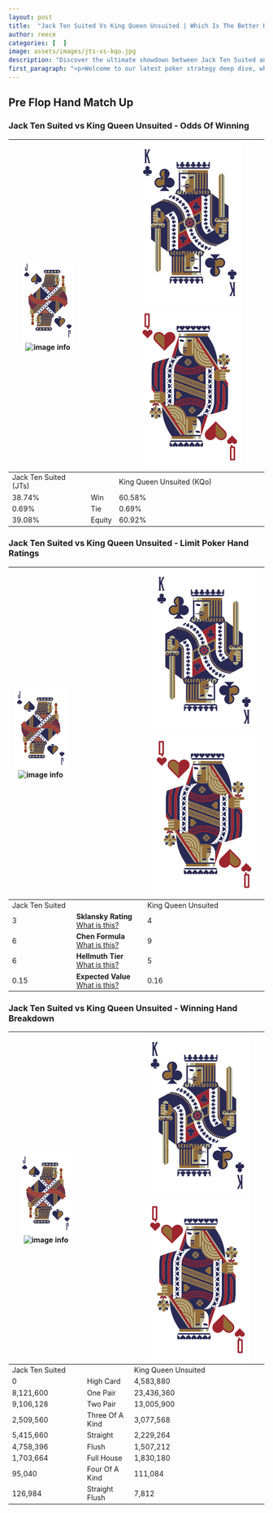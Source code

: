 ```yaml
---
layout: post
title:  "Jack Ten Suited Vs King Queen Unsuited | Which Is The Better Hand In Poker? A Complete Guide"
author: reece
categories: [  ]
image: assets/images/jts-vs-kqo.jpg
description: "Discover the ultimate showdown between Jack Ten Suited and King Queen Unsuited in poker! Uncover the odds, strategies, and scenarios where one hand triumphs over the other. Get ready to up your poker game with this thrilling analysis."
first_paragraph: "<p>Welcome to our latest poker strategy deep dive, where we're pitting two distinct hands against each other in a high-stakes showdown: Jack Ten Suited vs King Queen Unsuited.</p><p>In the dynamic world of poker, every decision counts, and knowing which hand holds the upper hand is key to your success at the table.</p><p>In this article, we'll dissect these two hands, explore the scenarios where one dominates the other, and equip you with the knowledge to make strategic choices that can tip the odds in your favor.</p><p>Get ready to unravel the intriguing dynamics of these poker hands and elevate your game to new heights.</p>"
---
```




[comment]: # (sp0)

## Pre Flop Hand Match Up

<div class="table hand-ratings" markdown="1"> 



### Jack Ten Suited vs King Queen Unsuited - Odds Of Winning


    
| ![image info](assets/images/hand1/J.png) ![image info](assets/images/hand1/Ts.png) |  | ![image info](assets/images/hand2/K.png) ![image info](assets/images/hand2/Qo.png) |
| -------- | -------- | -------- |
| Jack Ten Suited (JTs) |  | King Queen Unsuited (KQo) |
| 38.74% | Win | 60.58% |
| 0.69% | Tie | 0.69% |
| 39.08% | Equity | 60.92% |




[comment]: # (sp1)



### Jack Ten Suited vs King Queen Unsuited - Limit Poker Hand Ratings


    
| ![image info](assets/images/hand1/J.png) ![image info](assets/images/hand1/Ts.png) |  | ![image info](assets/images/hand2/K.png) ![image info](assets/images/hand2/Qo.png) |
| -------- | -------- | -------- |
| Jack Ten Suited |  | King Queen Unsuited |
| 3 | **Sklansky Rating** [What is this?](/sklansky-rating-explained) | 4 |
| 6 | **Chen Formula** [What is this?](/chen-formula-explained) | 9 |
| 6 | **Hellmuth Tier** [What is this?](/Hellmuth-tier-explained) | 5 |
| 0.15 | **Expected Value** [What is this?](/expected-value-explained) | 0.16 |




[comment]: # (sp2)



### Jack Ten Suited vs King Queen Unsuited - Winning Hand Breakdown


    
| ![image info](assets/images/hand1/J.png) ![image info](assets/images/hand1/Ts.png) |  | ![image info](assets/images/hand2/K.png) ![image info](assets/images/hand2/Qo.png) |
| -------- | -------- | -------- |
| Jack Ten Suited |  | King Queen Unsuited |
| 0 | High Card | 4,583,880 |
| 8,121,600 | One Pair | 23,436,360 |
| 9,106,128 | Two Pair | 13,005,900 |
| 2,509,560 | Three Of A Kind | 3,077,568 |
| 5,415,660 | Straight | 2,229,264 |
| 4,758,396 | Flush | 1,507,212 |
| 1,703,664 | Full House | 1,830,180 |
| 95,040 | Four Of A Kind | 111,084 |
| 126,984 | Straight Flush | 7,812 |




[comment]: # (sp3)



</div>

[comment]: # (sp4)



[comment]: # (sp5)

